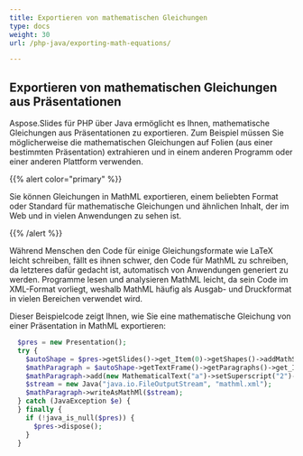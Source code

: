 ```yaml
---
title: Exportieren von mathematischen Gleichungen
type: docs
weight: 30
url: /php-java/exporting-math-equations/

---
```


## Exportieren von mathematischen Gleichungen aus Präsentationen

Aspose.Slides für PHP über Java ermöglicht es Ihnen, mathematische Gleichungen aus Präsentationen zu exportieren. Zum Beispiel müssen Sie möglicherweise die mathematischen Gleichungen auf Folien (aus einer bestimmten Präsentation) extrahieren und in einem anderen Programm oder einer anderen Plattform verwenden.

{{% alert color="primary" %}} 

Sie können Gleichungen in MathML exportieren, einem beliebten Format oder Standard für mathematische Gleichungen und ähnlichen Inhalt, der im Web und in vielen Anwendungen zu sehen ist. 

{{% /alert %}}

Während Menschen den Code für einige Gleichungsformate wie LaTeX leicht schreiben, fällt es ihnen schwer, den Code für MathML zu schreiben, da letzteres dafür gedacht ist, automatisch von Anwendungen generiert zu werden. Programme lesen und analysieren MathML leicht, da sein Code im XML-Format vorliegt, weshalb MathML häufig als Ausgab- und Druckformat in vielen Bereichen verwendet wird. 

Dieser Beispielcode zeigt Ihnen, wie Sie eine mathematische Gleichung von einer Präsentation in MathML exportieren:

```php
  $pres = new Presentation();
  try {
    $autoShape = $pres->getSlides()->get_Item(0)->getShapes()->addMathShape(0, 0, 500, 50);
    $mathParagraph = $autoShape->getTextFrame()->getParagraphs()->get_Item(0)->getPortions()->get_Item(0)->getMathParagraph();
    $mathParagraph->add(new MathematicalText("a")->setSuperscript("2")->join("+")->join(new MathematicalText("b")->setSuperscript("2"))->join("=")->join(new MathematicalText("c")->setSuperscript("2")));
    $stream = new Java("java.io.FileOutputStream", "mathml.xml");
    $mathParagraph->writeAsMathMl($stream);
  } catch (JavaException $e) {
  } finally {
    if (!java_is_null($pres)) {
      $pres->dispose();
    }
  }
```